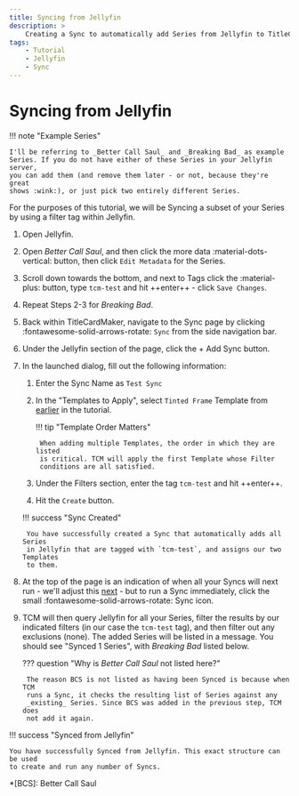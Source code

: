 ```yaml
---
title: Syncing from Jellyfin
description: >
    Creating a Sync to automatically add Series from Jellyfin to TitleCardMaker.
tags:
    - Tutorial
    - Jellyfin
    - Sync
---
```


# Syncing from Jellyfin

!!! note "Example Series"

    I'll be referring to _Better Call Saul_ and _Breaking Bad_ as example
    Series. If you do not have either of these Series in your Jellyfin server,
    you can add them (and remove them later - or not, because they're great
    shows :wink:), or just pick two entirely different Series.

For the purposes of this tutorial, we will be Syncing a subset of your Series
by using a filter tag within Jellyfin.

1. Open Jellyfin.

2. Open _Better Call Saul_, and then click the more data
:material-dots-vertical: button, then click `Edit Metadata` for the Series.

3. Scroll down towards the bottom, and next to Tags click the :material-plus:
button, type `tcm-test` and hit ++enter++ - click `Save Changes`.

4. Repeat Steps 2-3 for _Breaking Bad_.

5. Back within TitleCardMaker, navigate to the Sync page by clicking
:fontawesome-solid-arrows-rotate: `Sync` from the side navigation bar.

6. Under the Jellyfin section of the page, click the
<span class="example md-button">+ Add Sync</span> button.

7. In the launched dialog, fill out the following information:

    1. Enter the Sync Name as `Test Sync`
    2. In the "Templates to Apply", select `Tinted Frame` Template from
    [earlier](../creating_templates.md) in the tutorial.

        !!! tip "Template Order Matters"

            When adding multiple Templates, the order in which they are listed
            is critical. TCM will apply the first Template whose Filter
            conditions are all satisfied.

    3. Under the Filters section, enter the tag `tcm-test` and hit ++enter++.
    4. Hit the `Create` button.

    !!! success "Sync Created"

        You have successfully created a Sync that automatically adds all Series
        in Jellyfin that are tagged with `tcm-test`, and assigns our two Templates
        to them.

8. At the top of the page is an indication of when all your Syncs will next
run - we'll adjust this [next](../scheduler.md) - but to run a Sync
immediately, click the small :fontawesome-solid-arrows-rotate: Sync icon.

9. TCM will then query Jellyfin for all your Series, filter the results by our
indicated filters (in our case the `tcm-test` tag), and then filter out any
exclusions (none). The added Series will be listed in a message. You should
see "Synced 1 Series", with _Breaking Bad_ listed below.

    ??? question "Why is _Better Call Saul_ not listed here?"

        The reason BCS is not listed as having been Synced is because when TCM
        runs a Sync, it checks the resulting list of Series against any
        _existing_ Series. Since BCS was added in the previous step, TCM does
        not add it again.

!!! success "Synced from Jellyfin"

    You have successfully Synced from Jellyfin. This exact structure can be used
    to create and run any number of Syncs.

*[BCS]: Better Call Saul